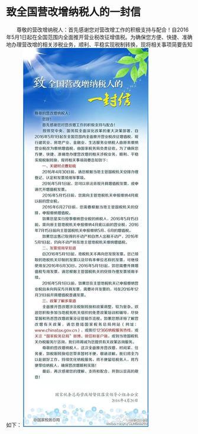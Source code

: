 # 致全国营改增纳税人的一封信 

　　尊敬的营改增纳税人：首先感谢您对营改增工作的积极支持与配合！自2016年5月1日起在全国范围内全面推开营业税改征增值税。为确保您方便、快捷、准确地办理营改增的相关涉税业务，顺利、平稳实现税制转换，现将相关事项简要告知如下：
![致全国营改增纳税人的一封信](yifengxin.jpg)